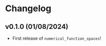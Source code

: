 # Changelog

<!--next-version-placeholder-->

## v0.1.0 (01/08/2024)

- First release of `numerical_function_spaces`!